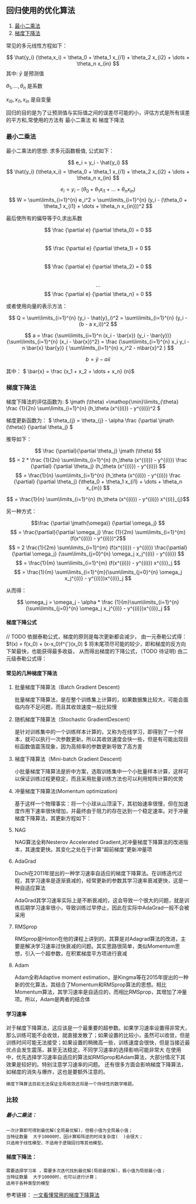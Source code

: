 ##  回归使用的优化算法

1. [最小二乘法](#最小二乘法)
2. [梯度下降法](#梯度下降法)


常见的多元线性方程如下：

   $$ \hat{y_i} (\theta,x_i) = \theta_0 + \theta_1 x_{i1} + \theta_2 x_{i2} + \dots + \theta_n x_{in} $$
其中:
 $\hat{y}$ 是预测值

 $\theta_1, \dots, \theta_n$ 是系数

 $x_{i0}, x_{i1}, x_{in}$ 是自变量

 回归的目的是为了让预测值与实际值之间的误差尽可能的小，评估方式是所有误差的平方和,常使用的方法有 最小二乘法 和 梯度下降法

### 最小二乘法

最小二乘法的思想: 求多元函数极值, 公式如下：

$$ e_i = y_i - \hat{y_i} $$
   $$ \hat{y_i} (\theta,x_i) = \theta_0 + \theta_1 x_{i1} + \theta_2 x_{i2} + \dots + \theta_n x_{in} $$

   $$e_i =  y_i - (\theta_0 + \theta_1 x_{i1} + \dots + \theta_n x_{in})  $$
   $$ W = \sum\limits_{i=1}^{n} e_i^2 = \sum\limits_{i=1}^{n} (y_i - (\theta_0 + \theta_1 x_{i1} + \dots + \theta_n x_{in}))^2 $$

最后使所有的偏导等于0,求出系数

$$ \frac {\partial e} {\partial \theta_0} = 0  $$    
$$ \frac {\partial e} {\partial \theta_1} = 0  $$    
$$ \frac {\partial e} {\partial \theta_2} = 0  $$    
$$ \dots $$
$$ \frac {\partial e} {\partial \theta_n} = 0  $$    

或者使用向量的表示方法：

$$ Q = \sum\limits_{i=1}^{n} (y_i - \hat{y}_i)^2 = \sum\limits_{i=1}^{n} (y_i - (b - a x_i))^2 $$

$$ a = \frac {\sum\limits_{i=1}^n (x_i - \bar{x}) (y_i - \bar{y})} {\sum\limits_{i=1}^{n} (x_i - \bar{x})^2}
     = \frac {\sum\limits_{i=1}^{n} x_i y_i - n \bar{x} \bar{y}} { \sum\limits_{i=1}^{n} x_i^2 - n\bar{x}^2 }
$$

$$ b= \bar{y} - a \bar{x} $$

其中： $ \bar{x} = \frac {x_1 + x_2 + \dots + x_n} {n}$



### 梯度下降法

梯度下降法的评估函数为: $ \jmath (\theta) =\mathop{\min}\limits_{\theta} \frac {1}{2n} \sum\limits_{i=1}^{n} (h_\theta (x^{(i)}) - y^{(i)})^2 $

梯度更新函数为： $ \theta_{j} = \theta_{j} - \alpha \frac {\partial \jmath (\theta)} {\partial \theta_j} $

推导如下：

$$ \frac {\partial}{\partial \theta_j} \jmath (\theta) $$
$$ = 2 * \frac {1}{2n} \sum\limits_{i=1}^{n} (h_\theta (x^{(i)}) - y^{(i)}) \frac {\partial} {\partial \theta_j} (h_\theta (x^{(i)}) - y^{(i)}) $$ 
$$
= \frac{1}{n} \sum\limits_{i=1}^{n} (h_\theta (x^{(i)}) - y^{(i)}) \frac {\partial} {\partial \theta_j} (\theta_0 + \theta_1 x_{i1} + \dots + \theta_n x_{in})
$$

$$ = \frac{1}{n} \sum\limits_{i=1}^{n} (h_\theta (x^{(i)}) - y^{(i)}) x^{(i)}_{j}$$

另一种方式：

  $$\frac {\partial \jmath(\omega)} {\partial \omega_j} $$ 
  $$ = \frac{\partial}{\partial \omega_j} \frac {1}{2m} \sum\limits_{i=1}^{m}(f(x^{(i)}) - y^{(i)})^2$$
  $$ = 2 \frac{1}{2m} \sum\limits_{i=1}^{m} (f(x^{(i)}) - y^{(i)}) \frac{\partial}{\partial \omega_j} (\sum\limits_{j=0}^{n} \omega_j x_j^{(i)} - y^{(i)}) $$
  $$ = \frac{1}{m} \sum\limits_{i=1}^{m} (f(x^{(i)}) - y^{(i)}) x^{(i)}_j $$
  $$ = \frac{1}{m} \sum\limits_{i=1}^{m}(\sum\limits_{j=0}^{n} \omega_j x_j^{(i)} - y^{(i)})x^{(i)}_j $$

  从而得：

  $$ \omega_j = \omega_j - \alpha * \frac {1}{m}\sum\limits_{i=1}^{n}(\sum\limits_{j=0}^{n} \omega_j x_j^{(i)} - y^{(i)})x^{(i)}_j $$

#### 梯度下降公式

// TODO
 依据泰勒公式，梯度的原则是每次更新都会减少，
 由一元泰勒公式得： $f(x) = f(x_0) + (x-x_0)f^{'}(x_0) $ 将末尾项尽可能的较少，即和梯度的反方向下架最快，也能获得最多收益，
 从而得出梯度的下降公式，（TODO 待证明)
 由二元级泰勒公式得：

#### 常见的几种梯度下降法

1. 批量梯度下降算法（Batch Gradient Descent)

    批量梯度下降算法，是在整个训练集上计算的，如果数据集比较大，可能会面临内存不足问题，而且其收敛速度一般比较慢

2. 随机梯度下降算法（Stochastic GradientDescent）

    是针对训练集中的一个训练样本计算的，又称为在线学习，即得到了一个样本，就可以执行一次参数更新。所以其收敛速度会快一些，但是有可能出现目标函数值震荡现象，因为高频率的参数更新导致了高方差

3. 梯度下降算法（Mini-batch Gradient Descent)

    小批量梯度下降算法是折中方案，选取训练集中一个小批量样本计算，这样可以保证训练过程更稳定，而且采用批量训练方法也可以利用矩阵计算的优势

4. 冲量梯度下降算法(Momentum optimization)

    基于这样一个物理事实：将一个小球从山顶滚下，其初始速率很慢，但在加速度作用下速率很快增加，并最终由于阻力的存在达到一个稳定速率。对于冲量梯度下降算法，其更新方程如下：

5. NAG

    NAG算法全称Nesterov Accelerated Gradient,对冲量梯度下降算法的改进版本，其速度更快。其变化之处在于计算“超前梯度”更新冲量项

6. AdaGrad

    Duchi在2011年提出的一种学习速率自适应的梯度下降算法。在训练迭代过程，其学习速率是逐渐衰减的，经常更新的参数其学习速率衰减更快，这是一种自适应算法

    AdaGrad其学习速率实际上是不断衰减的，这会导致一个很大的问题，就是训练后期学习速率很小，导致训练过早停止，因此在实际中AdaGrad一般不会被采用

7. RMSprop

    RMSprop是Hinton在他的课程上讲到的，其算是对Adagrad算法的改进，主要是解决学习速率过快衰减的问题。其实思路很简单，类似Momentum思想，引入一个超参数，在积累梯度平方项进行衰减

8. Adam

    Adam全称Adaptive moment estimation，是Kingma等在2015年提出的一种新的优化算法，其结合了Momentum和RMSprop算法的思想。相比Momentum算法，其学习速率是自适应的，而相比RMSprop，其增加了冲量项。所以，Adam是两者的结合体

#### 学习速率

对于梯度下降算法，这应该是一个最重要的超参数。如果学习速率设置得非常大，那么训练可能不会收敛，就直接发散了；如果设置的比较小，虽然可以收敛，但是训练时间可能无法接受；如果设置的稍微高一些，训练速度会很快，但是当接近最优点会发生震荡，甚至无法稳定。不同学习速率的选择影响可能非常大
在使用中，优先选择学习速率自适应的算法如RMSprop和Adam算法，大部分情况下其效果是较好的。特别注意学习速率的问题。
还有很多方面会影响梯度下降算法，如梯度的消失与爆炸，这也是要额外注意的。

``梯度下降算法目前无法保证全局收敛还将是一个持续性的数学难题。``

### 比较

##### 最小二乘法：

    一次计算即可得到最优解(全局最优解)，但极小值为全局最小值；
    当特征数量  大于10000时，因计算矩阵逆的时间复杂度(  )会很大；
    只适用于线性模型，不适用于逻辑回归等其他模型。

#### 梯度下降法：

    需要选择学习率 ，需要多次迭代找到最优解(局部最优解)，极小值为局部最小值；
    当特征数量  大于10000时，也可以进行计算；
    适用于各种类型的模型

参考链接：
 [一文看懂常用的梯度下降算法](https://blog.csdn.net/u013709270/article/details/78667531)
